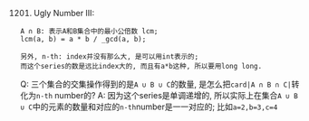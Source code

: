 1201. Ugly Number III: 

```
A ∩ B: 表示A和B集合中的最小公倍数 lcm; 
lcm(a, b) = a * b / _gcd(a, b);
```
```
另外, n-th: index并没有那么大, 是可以用int表示的;
而这个series的数是远比index大的, 而且有a*b这种, 所以要用long long.
```

Q: 三个集合的交集操作得到的是```A ∪ B ∪ C```的数量, 是怎么把```card|A ∩ B ∩ C|```转化为```n-th``` number的? 
A: 因为这个series是单调递增的, 所以实际上在集合```A ∪ B ∪ C```中的元素的数量和对应的```n-th```number是一一对应的; 比如```a=2,b=3,c=4```
